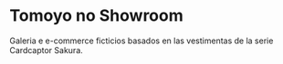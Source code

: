 # Tomoyo no Showroom

Galeria e e-commerce ficticios basados en las vestimentas de la serie Cardcaptor Sakura.
